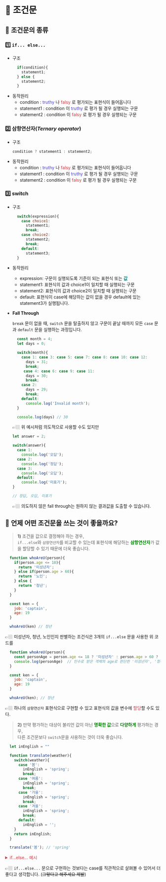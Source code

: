 # 📍 조건문
## 📌 조건문의 종류
### 1️⃣ `if... else...`
- 구조
  ```jsx
    if(condition){
      statement1;
    } else {
      statement2;
    }
  ```
- 동작원리
  * condition : <span style="color: #4B45D6">truthy</span> 나 <span style="color: #D03C45">falsy</span> 로 평가되는 표현식이 들어옵니다
  * statement1 : condition 이 <span style="color: #4B45D6">truthy</span> 로 평가 될 경우 실행되는 구문
  * statement2 : condition 이 <span style="color: #D03C45">falsy</span> 로 평가 될 경우 실행되는 구문


### 2️⃣ 삼항연산자(_Ternary operator_)
  - 구조
      ```jsx
      condition ? statement1 : statement2;
      ```
  - 동작원리
    * condition : <span style="color: #4B45D6">truthy</span> 나 <span style="color: #D03C45 ">falsy</span> 로 평가되는 표현식이 들어옵니다
    * statement1 : condition 이 <span style="color: #4B45D6">truthy</span> 로 평가 될 경우 실행되는 구문
    * statement2 : condition 이 <span style="color: #D03C45">falsy</span> 로 평가 될 경우 실행되는 구문

### 3️⃣ switch
  - 구조
    ```jsx
      switch(expression){
        case choice1:
          statement1;
          break;
        case choice2:
          statement2;
          break;
        default:
          statement3;
      }
    ```
  - 동작원리
    - expression: 구문이 실행되도록 기준이 되는 표현식 또는 <span style="color: teal; font-weight: bold">값</span>
    - statement1: 표현식의 값과 choice1이 일치할 때 실행되는 구문
    - statement2: 표현식의 값과 choice2이 일치할 때 실행되는 구문
    - default: 표현식이 case에 해당하는 값이 없을 경우 default에 있는 statement3가 실행됩니다.

  - __Fall Through__

    `break` 문이 없을 때, `switch` 문을 탈출하지 않고 구문이 끝날 때까지 모든 `case` 문과 `default` 문을 실행하는 과정입니다.

      ```jsx
        const month = 4;
        let days = 0;

        switch(month){
          case 1: case 3: case 5: case 7: case 8: case 10: case 12:
            days = 31;
            break;
           case 4: case 6: case 9: case 11:
            days = 30;
            break;
          case 2:
            days = 29;
            break;
          default:
            console.log('Invalid month');
        }

        console.log(days) // 30
      ```
      👉🏼 위 예시처럼 의도적으로 사용할 수도 있지만
      ```jsx
      let answer = 2;

      switch(answer){
        case 1:
          console.log('오답');
        case 2:
          console.log('정답');
        case 3:
          console.log('오답');
        default:
          console.log('미표기');
      }

      // 정답, 오답, 미표기
      ```
      👉🏼 의도하지 않은 fall through는 원하지 않는 결과값을 도출할 수 있습니다.

## 🤔 언제 어떤 조건문을 쓰는 것이 좋을까요?
   > **1)** 조건을 값으로 결정해야 하는 경우,<br>
   `if...else`와 `삼항연산자`를 비교할 수 있는데 표현식에 해당하는 <span style="color: green; font-weight: bold">삼항연산자</span>가 값을 할당할 수 있기 때문에 더욱 좋습니다. 

  ```jsx
    function whoAreU(person){
      if(person.age <= 18){
        return '미성년자';
      } else if(person.age > 60){
        return '노인';
      } else {
        return '청년';
      }
    }

    const ken = {
      job: 'captain',
      age: 19
    }

    whoAreU(ken) // 청년
  ```
  👉🏼 미성년자, 청년, 노인인지 판별하는 조건식은 3개의 `if...else` 문을 사용한 위 코드를

  ```jsx
    function whoAreU(person){
      const personAge = person.age <= 18 ? '미성년자' : person.age > 60 ? '노인' : '청년';
      console.log(personAge)  // 인수로 받은 객체의 age로 판단한 '미성년자', '청년', '노인' 값 중 하나
    }

    const ken = {
      job: 'captain',
      age: 19
    }

    whoAreU(ken); // 청년
  ```
  👉🏼 하나의 `삼항연산자` 표현식으로 구현할 수 있고 표현식의 값을 변수에 <span style="color: #D03C45">할당</span>할 수도 있다.


  > **2)** 만약 평가하는 대상이 불리언 값이 아닌 <span style="color: green; font-weight: bold">명확한 값</span>으로 <span style="color: green; font-weight: bold">다양하게</span> 평가하는 경우,<br> 
  다른 조건문보다 `switch`문을 사용하는 것이 더욱 좋습니다.

  ```jsx
    let inEnglish = ""

    function translate(weather){
      switch(weather){
        case '봄':
          inEnglish = 'spring';
          break;
        case '여름':
          inEnglish = 'spring';
          break;
        case '가을':
          inEnglish = 'spring';
          break;
        case '겨울':
          inEnglish = 'spring';
          break;
        default:
          inEnglish = '';
      }
      return inEnglish;
    }

    translate('봄'); // 'spring'
  ```
<details>
<summary style="color: #D03C45">if...else... 예시</summary>

  ```jsx
    let inEnglish = ""

    function translate(weather){
      if(weather === '봄'){
        inEnglish = 'spring';
      } else if(weather === '여름'){
        inEnglish = 'summer';
      } else if(weather === '가을'){
        inEnglish = 'autumn';
      } else if(weather === '겨울'){
        inEnglish = 'winter';
      } else {
        inEnglish = "";
      }
      return inEnglish;
    }

    translate('봄');
  ```
  </details>

  👉🏼 `if...else...` 문으로 구현하는 것보다는 case를 직관적으로 살펴볼 수 있어서 더 좋다고 생각합니다. (~~그렇다고 해주세요 제발~~)
